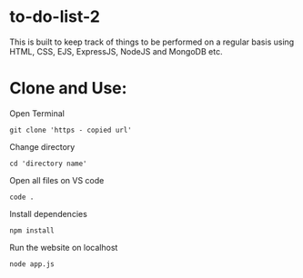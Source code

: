 # to-do-list-2
This is built to keep track of things to be performed on a regular basis using HTML, CSS, EJS, ExpressJS, NodeJS and MongoDB etc.

# Clone and Use:

  Open Terminal 
  
    git clone 'https - copied url'

  Change directory  

    cd 'directory name'

  Open all files on VS code  

    code .

  Install dependencies

    npm install

  Run the website on localhost
  
    node app.js
  


    
    

